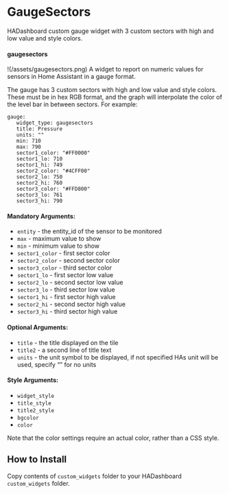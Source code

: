 # GaugeSectors

HADashboard custom gauge widget with 3 custom sectors with high and low value and style colors.

#### gaugesectors
!(/assets/gaugesectors.png)
A widget to report on numeric values for sensors in Home Assistant in a gauge format.

The gauge has 3 custom sectors with high and low value and style colors. These must be in hex RGB format, and the graph will interpolate the color of the level bar in between sectors. For example:

    gauge:
       widget_type: gaugesectors
       title: Pressure
       units: ""
       min: 710
       max: 790
       sector1_color: "#FF0000"
       sector1_lo: 710
       sector1_hi: 749
       sector2_color: "#4CFF00"
       sector2_lo: 750
       sector2_hi: 760
       sector3_color: "#FFD800"
       sector3_lo: 761
       sector3_hi: 790

#### Mandatory Arguments:

- `entity`  - the entity_id of the sensor to be monitored
- `max`  - maximum value to show
- `min`  - minimum value to show
- `sector1_color` - first sector color
- `sector2_color` - second sector color
- `sector3_color` - third sector color
- `sector1_lo` - first sector low value
- `sector2_lo` - second sector low value
- `sector3_lo` - third sector low value
- `sector1_hi` - first sector high value
- `sector2_hi` - second sector high value
- `sector3_hi` - third sector high value

#### Optional Arguments:

- `title`  - the title displayed on the tile
- `title2`  - a second line of title text
- `units`  - the unit symbol to be displayed, if not specified HAs unit will be used, specify “” for no units

#### Style Arguments:

- `widget_style`
- `title_style`
- `title2_style`
- `bgcolor`
- `color`

Note that the color settings require an actual color, rather than a CSS style.

## How to Install

Copy contents of `custom_widgets` folder to your HADashboard `custom_widgets` folder.
